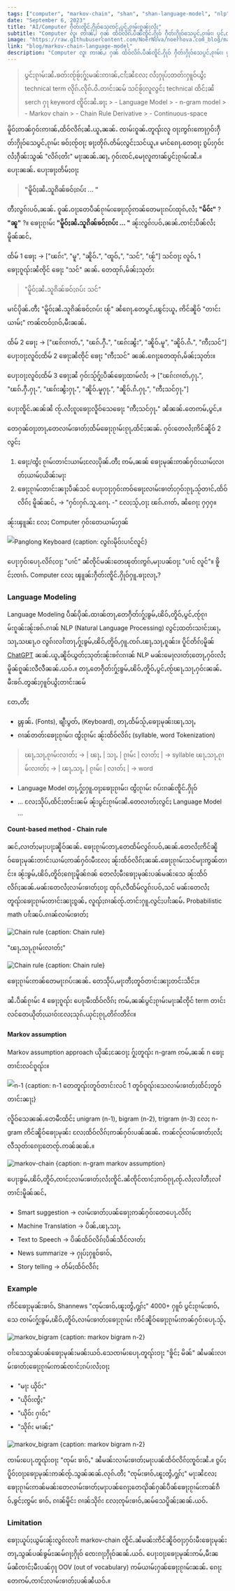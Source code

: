```yaml
---
tags: ["computer", "markov-chain", "shan", "shan-language-model", "nlp"]
date: "September 6, 2023"
title: "AI/Computer ႁဵတ်းၸိူင်ႉႁိုဝ်သေၸင်ႇပွင်ႇၵႂၢမ်းၵူၼ်းလႆႈ"
subtitle: "Computer လူ၊ ဢၢၼ်ႇ၊ ႁၼ် ထႅဝ်လိၵ်ႉပဵၼ်ၸိူင်ႉႁိုဝ် ႁဵတ်းႁိုဝ်သေပွင်ႇၵႂၢမ်း၊ ပွင်ႇထႅဝ်လိၵ်ႈၵူၼ်းလႆႈ"
image: "https://raw.githubusercontent.com/NoerNova/noernova.com_blog/main/assets/markov-chain-language-model/Screenshot_2566-09-06_at_23.03.24.png"
link: "blog/markov-chain-language-model"
description: "Computer လူ၊ ဢၢၼ်ႇ၊ ႁၼ် ထႅဝ်လိၵ်ႉပဵၼ်ၸိူင်ႉႁိုဝ် ႁဵတ်းႁိုဝ်သေပွင်ႇၵႂၢမ်း၊ ပွင်ႇထႅဝ်လိၵ်ႈၵူၼ်းလႆႈ"
---
```


> ပွင်ႈၵႂၢမ်းၼႆႉၶတ်းၸႂ်ၶႂ်ႈႁႂ်ႈမၼ်းဢၢၼ်ႇငၢႆႈၼႆလႄႈ လႆႈႁုပ်ႈတတ်းႁူဝ်ယွႆႈ technical term လိုၵ်ႉလိုၵ်ႉဝႆႉတၢင်းၼမ် သင်ၶႂ်ႈလူလွင်ႈ technical ထႅင်ႈၼႆ serch ႁႃ keyword ၸိူဝ်းၼႆႉၶႃႈ
    > - Language Model
    > - n-gram model
    > - Markov chain
    > - Chain Rule Derivative
    > - Continuous-space

မိူဝ်ႈဢၼ်ႁဝ်းဢၢၼ်ႇထႅဝ်လိၵ်ႈၼႆႉယူႇၼၼ်ႉ ၸၢမ်းဝူၼ်ႉတူၺ်းလူ ဝႃႈဢွၵ်းဢေႃႁဝ်းႁဵတ်းႁိုဝ်သေပွင်ႇၵႂၢမ်း ၶဝ်ႈၸႂ်ဝႃႈ ၶႃႈတိုၵ်ႉတႅမ်ႈလွင်ႈသင်ယူႇ။
မၢင်ၵေႃႉတေဝႃႈ ၵွပ်ႈႁဝ်းလႆႈႁဵၼ်းသွၼ် "လိၵ်ႈတႆး" မႃးၼၼ်ႉၼႃႇ ႁဝ်းၸင်ႇမေႃလူဢၢၼ်ပွင်ႈၵႂၢမ်းၼႆႉ။
ပေႃးၼၼ်ႉ ပေႃးၶႃႈတႅမ်ႈဝႃႈ

> **"မိူဝ်ႈၼႆႉသူၵိၼ်ၶဝ်ႈၵပ်း ... "**

တီႈလွၵ်းပဝ်ႇၼၼ်ႉ ဝူၼ်ႉဝႃႈတေပဵၼ်ၵႂၢမ်းၶေႃႈလႂ်ဢၼ်တေမႃးၵပ်းထုၵ်ႇလႆႈ **"မႅဝ်း"** ? **"ၼူ"** ?။
ၶေႃႈၵႂၢမ်း **"မိူဝ်ႈၼႆႉသူၵိၼ်ၶဝ်ႈၵပ်း ... "** ၼႂ်းလွၵ်းပဝ်ႇၼၼ်ႉၸၢင်ႈပဵၼ်လႆႈမိူၼ်ၼင်ႇ

ထႅမ် 1 ၶေႃႈ -> ["ၽၵ်း", "မူ", "ၼိူဝ်ႉ", "ထူဝ်ႇ", "သင်", "ၽႂ်"]
သင်ဝႃႈ လူဝ်ႇ 1 ၶေႃႈၵူၺ်းၼႆၸိုင် ၶေႃႈ "သင်" ၼၼ်ႉ တေထုၵ်ႇမႅၼ်ႈသုတ်း

> "မိူဝ်ႈၼႆႉသူၵိၼ်ၶဝ်ႈၵပ်း သင်"

မၢင်ပိုၼ်ႉတီႈ "မိူဝ်ႈၼႆႉသူၵိၼ်ၶဝ်ႈၵပ်း ၽႂ်" ၼႆၵေႃႉတေပွင်ႇၽွင်ႈယူႇ ဢိင်ၼိူဝ် "တၢင်းယၢမ်ႈ" ဢၼ်ၸဝ်ႈၵဝ်ႇမီးၼၼ်ႉ

ထႅမ် 2 ၶေႃႈ -> ["ၽၵ်းၵၢတ်ႇ", "ၽၵ်ႉႁီႉ", "ၽၵ်းၼွႆး", "ၼိူဝ်ႉမူ", "ၼိူဝ်ႉၵႆႉ", "ဢီႈသင်"]
ပေႃးဝႃႈလူဝ်ႈထႅမ် 2 ၶေႃႈၼႆၸိုင် ၶေႃႈ "ဢီႈသင်" ၼၼ်ႉၵေႃႈတေထုၵ်ႇမႅၼ်ႈသုတ်း။

ပေႃးဝႃႈလူဝ်ႈထႅမ် 3 ၶေႃႈၼႆ ႁဝ်းသႂ်ႁႂ်ႈပဵၼ်ၶေႃႈထၢမ်လႆႈ
-> ["ၽၵ်းၵၢတ်ႇႁႃႉ", "ၽၵ်ႉႁီႉႁႃႉ", "ၽၵ်းၼွႆးႁႃႉ", "ၼိူဝ်ႉမူႁႃႉ", "ၼိူဝ်ႉၵႆႉႁႃႉ", "ဢီႈသင်ႁႃႉ"]

ပေႃးၸိူင်ႉၼၼ်ၼႆ ၸႂ်ႉလႆႈၵူႈၶေႃႈလိူဝ်သေၶေႃႈ "ဢီႈသင်ႁႃႉ" ၼႆၼၼ်ႉတေဢမ်ႇပွင်ႇ။

တေႁၼ်ဝႃႈတႃႇတေလၢမ်းၶၢတ်ႈထႅမ်ၶေႃႈၵႂၢမ်းၵႂႃႇထႅင်ႈၼၼ်ႉ ႁဝ်းတေလႆႈဢိင်ၼိူဝ် 2 လွင်ႈ

1. ၶေႃႈ/ထွႆႈ ၵႂၢမ်းတၢင်းယၢမ်ႈလႄႈပိုၼ်ႉတီႈ ဢမ်ႇၼၼ် ၶေႃႈမုၼ်းဢၼ်ႁဝ်းယၢမ်ႈလၢတ်ႈယၢမ်ႈယိၼ်းမႃး
2. ၶေႃႈၵႂၢမ်းတၢင်းၼႃႈပဵၼ်သင် ပေႃးဝႃႈႁဝ်းဢဝ်ၶေႃႈလၢမ်းၶၢတ်ႈႁဝ်းၵႂႃႇသႂ်တၢင်ႇထႅဝ်လိၵ်ႈ မိူၼ်ၼင်ႇ -> "ႁဝ်းႁၵ်ႉသူႉၵေႃႉ -" လႄႈသႂ်ႇဝႃႈ ၽၵ်ႉၵၢတ်ႇ ၼႆၵေႃႈ ႁႁႁ။

ၼႂ်းၾူၼ်း လႄႈ Computer ႁဝ်းတေယၢမ်ႈႁၼ်

![Panglong Keyboard {caption: လွၵ်းမိုဝ်းပၢင်လူင်}](/assets/markov-chain-language-model/Screenshot_2566-09-06_at_23.03.24.png)

ပေႃးႁဝ်းပေႃႉလိၵ်ႈဝႃႈ "ပၢင်" ၼႆၸိုင်မၼ်းတေၽုတ်းဢွၵ်ႇမႃးပၼ်ဝႃႈ "ပၢင် လူင်"။
ၶိူင်ႈၸၢၵ်ႉ Computer လႄႈ ၾူၼ်းႁဵတ်းၸိူင်ႉႁိုဝ်ႁူႉၶႃႈလႃႇ?

### Language Modeling

Language Modeling ပဵၼ်ပိုၼ်ႉထၢၼ်တႃႇတေႁဵတ်းႁႂ်ႈၶွမ်ႇၽိဝ်ႇတိူဝ်ႇပွင်ႇၸႂ်ၵႂၢမ်းၵူၼ်းၼႂ်းၶၵ်ႉၵၢၼ် NLP (Natural Language Processing) လွင်ႈထတ်းသၢင်ႈၽႃႇသႃႇသၽႃႇဝ လွၵ်းလၢႆးတႃႇႁႂ်ႈၶွမ်ႇၽိဝ်ႇတိူဝ်ႇႁူႉၸၵ်ႉၽႃႇသႃႇၵူၼ်း။
ပိူင်တႅၵ်ႈမိူၼ် [ChatGPT](https://www.noernova.com/blog/what-is-chatgpt) ၼၼ်ႉယူႇၼိူဝ်ယွတ်ႈသုတ်းၼႂ်းၶၵ်းၵၢၼ် NLP မၼ်းမေႃလၢတ်ႈတေႃႇႁဝ်းလႆႈမိူၼ်ၵူၼ်းလီလီၼၼ်ႉယဝ်ႉ။
တႃႇတေႁဵတ်းႁႂ်ႈၶွမ်ႇၽိဝ်ႇတိူဝ်ႇပွင်ႇၸႂ်ၽႃႇသႃႇႁဝ်းၼၼ်ႉမီးၶၵ်ႉတွၼ်ႈႁူဝ်ယွႆႈတၢင်းၼမ်

တႄႇတီႈ

- ၾွၼ်ႉ (Fonts), ၶျီးပွတ်ႇ (Keyboard), တႃႇထႅမ်သႂ်ႇၶေႃႈမုၼ်းၽႃႇသႃႇ
- ၵၢၼ်တတ်းၶေႃႈၵႂၢမ်း၊ ထွႆႈၵႂၢမ်း ၼႂ်းထႅဝ်လိၵ်ႈ (syllable, word Tokenization)

> ၽႃႇသႃႇၵႂၢမ်းလၢတ်ႈ -> | ၽႃႇ | သႃႇ | ၵႂၢမ်း | လၢတ်ႈ | -> syllable
> ၽႃႇသႃႇၵႂၢမ်းလၢတ်ႈ -> | ၽႃႇသႃႇ | ၵႂၢမ်း | လၢတ်ႈ | -> word

- Language Model တႃႇႁႂ်ႈႁူႉဝႃႈၶေႃႈၵႂၢမ်း၊ ထွႆႈၵႂၢမ်း ၵပ်းၵၼ်ၸိူင်ႉႁိုဝ်
- ... လႄႈသိုပ်ႇထႅင်ႈတင်းၼမ် ၼႂ်းပွင်ႈၵႂၢမ်းၼႆႉတေလၢတ်ႈလွင်ႈ Language Model ...

#### Count-based method - Chain rule

ၼင်ႇလၢတ်ႈမႃးပႃႈၼိူဝ်ၼၼ်ႉ ၶေႃႈၵႂၢမ်းတႃႇတေထႅမ်လွၵ်းပဝ်ႇၼၼ်ႉတေလႆႈဢိင်ၼိူဝ်ၶေႃႈမုၼ်းတၢင်းယၢမ်ႈဢၼ်ႁဝ်းမီးလႄႈ ၼႂ်းထႅဝ်လိၵ်ႈၼၼ်ႉၶေႃႈၵႂၢမ်းသင်မႃးဢွၼ်တၢင်း။
ၼႂ်းၶွမ်ႇၽိဝ်ႇတိူဝ်ႈၵေႃႈမိူၼ်ၵၼ် တေလႆႈမီးၶေႃႈမုၼ်းပၼ်မၼ်းသေ ၼႂ်းထႅဝ်လိၵ်ႈၼၼ်ႉမၼ်းတေလႆႈလၢမ်းၶၢတ်ႈဝႃႈ ထုၵ်ႇလီထႅမ်လွၵ်းပဝ်ႇသင် မၼ်းတေလႆႈတူၺ်းၶေႃႈၵႂၢမ်းတၢင်းၼႃႈၵွၼ်ႇ လူၺ်ႈၵၢၼ်ၸႂ်ႉတၢင်းႁူႉလွင်ႈပၢႆးၼမ်ႉ Probabilistic math ပၢႆးၼပ်ႉၵၢၼ်လၢမ်းၶၢတ်ႈ

![Chain rule {caption: Chain rule}](/assets/markov-chain-language-model/Screenshot_2566-09-06_at_23.43.52.png)

"ၽႃႇသႃႇၵႂၢမ်းလၢတ်ႈ"

![Chain rule {caption: Chain rule}](/assets/markov-chain-language-model/Screenshot_2566-09-07_at_00.17.00.png)

ၶေႃႈၵႂၢမ်းဢၼ်တေမႃးၵပ်းၼၼ်ႉ တေသိုပ်ႇမႃးတီႈတူဝ်တၢင်းၼႃႈတင်းသဵင်ႈ။

ၼႆႉပဵၼ်ၵႂၢမ်း 4 ၶေႃႈၵူၺ်း ပေႃးမီးထႅဝ်လိၵ်ႈ ဢမ်ႇၼၼ်ပွင်ႈၵႂၢမ်းမႃးၼႆၸိုင် term တၢင်းလင်တေယိုတ်ႈယၢဝ်းလႄႈသုၵ်ႉယုင်ႈၵႂႃႇတိၵ်းတိၵ်း။

#### Markov assumption

Markov assumption approach ယိုၼ်ႈၼႄဝႃႈ ႁႂ်ႈတူၺ်း n-gram ဢမ်ႇၼၼ် n ၶေႃႈတၢင်းလင်ၵူၺ်း။

![n-1 {caption:  n-1 တေတူၺ်းတူဝ်တၢင်းလင် 1 တူဝ်ၵူၺ်းသေလၢမ်းၶၢတ်ႈထႅင်ႈတူဝ်တၢင်းၼႃႈ}](/assets/markov-chain-language-model/Screenshot_2566-09-07_at_00.22.54.png)

လိူဝ်သေၼၼ်ႉတေမီးထႅင်ႈ unigram (n-1), bigram (n-2), trigram (n-3) လႄႈ n-gram ဢိင်ၼိူဝ်ၶေႃႈမုၼ်း လႄႈထႅဝ်လိၵ်ႈဢၼ်ႁဝ်းပၼ်ၼၼ်ႉ ဢၼ်လႂ်လၢမ်းၶၢတ်ႈလႆႈလီသုတ်းၵေႃႈတေၸႂ်ႉဢၼ်ၼၼ်ႉ။

![markov-chain {caption: n-gram markov assumption}](/assets/markov-chain-language-model/Screenshot_2566-09-07_at_00.31.53.png)

ပေႃးၶွမ်ႇၽိဝ်ႇတိူဝ်ႇၸၢင်ႈလၢမ်းၶၢတ်ႈလႆႈၸိူင်ႉၼႆၸိုင်ၸၢင်ႈဢဝ်ၵႂႃႇၸႂ်ႉလႆႈလၢႆတီႈလၢႆတၢင်းမိူၼ်ၼင်ႇ

- Smart suggestion -> လၢမ်းၶၢတ်ႈပၼ်ၶေႃႈဢၼ်ႁဝ်းတေပေႃႉလိၵ်ႈ
- Machine Translation -> ပိၼ်ႇၽႃႇသႃႇ
- Text to Speech -> ပိၼ်ထႅဝ်လိၵ်ႈပဵၼ်သဵင်လၢတ်ႈ
- News summarize -> ႁုပ်ႈႁူဝ်ၶၢဝ်ႇ
- Story telling -> တႅမ်ႈထႅဝ်လိၵ်ႈ

### Example

ဢိင်ၶေႃႈမုၼ်းၶၢဝ်ႇ Shannews "ၸုမ်းၶၢဝ်ႇၽူႈတွႆႇႁွၵ်ႈ" 4000+ ႁူဝ် ပွင်ႈၵႂၢမ်းၶၢဝ်ႇ သေ ၸၢမ်းႁႂ်ႈၶွမ်ႇၽိဝ်ႇတိူဝ်ႇလၢမ်းၶၢတ်ႈၶေႃႈၵႂၢမ်း ဢိင်ၼိူဝ်ၶေႃႈၵႂၢမ်းဢၼ်ႁဝ်းပေႃႉသႂ်ႇ

![markov_bigram {caption: markov bigram n-2}](/assets/markov-chain-language-model/Screenshot_2566-09-07_at_00.36.56.png)

ဝၢႆးသေသွၼ်ပၼ်ၶေႃႈမုၼ်းမၼ်းယဝ်ႉသေၸၢမ်းပေႃႉတူၺ်းဝႃႈ "ၶိူင်ႈ မိၼ်" ၼႆမၼ်းလၢမ်းၶၢတ်ႈၶေႃႈၵႂၢမ်းဢၼ်ၸၢင်ႈၵပ်းလႆႈဝႃႈ

- "မႃး ယိုဝ်း"
- "ယိုဝ်းၸွႆႈ"
- "ယိုဝ်း ႁၢဝ်ႈ"
- "သိုၵ်း မၢၼ်ႈ"

![markov_bigram {caption: markov bigram n-2}](/assets/markov-chain-language-model/Screenshot_2566-09-07_at_00.47.12.png)

ၸၢမ်းပေႃႉတူၺ်းဝႃႈ "ၸုမ်း ၶၢဝ်ႇ" ၼႆမၼ်းလၢမ်းၶၢတ်ႈမႃးပၼ်ထႅဝ်လိၵ်ႈၸူဝ်းၼႆႉ။
ၵွပ်ႈပိူဝ်ႈဝႃႈၶေႃႈမုၼ်းဢၼ်ၸႂ်ႉသွၼ်ၼၼ်ႉလုၵ်ႉတီႈ "ၸုမ်းၶၢဝ်ႇၽူႈတွႆႇႁွၵ်ႈ" မႃးၼႆလႄႈ ၶေႃႈၵႂၢမ်းဢၼ်မၼ်းတေလၢမ်းၶၢတ်ႈမႃးပၼ်ၵေႃႈတေၺိၼ်ႁၼ်ပဵၼ်ၶေႃႈၵႂၢမ်းဢၼ်ၵဵဝ်ႇၶွင်ႈၸွမ်း ၶၢဝ်ႇ ၵၢၼ်မိူင်း ၵၢၼ်သိုၵ်း လႄႈၸုမ်းၶၢဝ်ႇၼမ်သေပိူၼ်ႈၼၼ်ႉယဝ်ႉ

### Limitation

ၶေႃႈယူပ်ႈယွမ်းၼႂ်းလွၵ်းလၢႆး markov-chain ၸိူင်ႉၼႆမၼ်းဢိင်ၼိူဝ်ဝႃႈႁဝ်းမီးၶေႃႈမုၼ်းတႃႇသွၼ်ပၼ်ၶွမ်ႊၼမ်ၵႃႈႁိုဝ် ၸေးၵႃႈႁိုဝ်ၼၼ်ႉယဝ်ႉ ပေႃးဝႃႈၶေႃႈမုၼ်းဢမ်ႇမီးၼမ်ၼႆၸၢင်ႈမီးပၼ်ႁႃ OOV (out of vocabulary) ဢမ်ယၢမ်ႈႁၼ်ၶေႃႈၵႂၢမ်းၼၼ်ႉ ၵေႃႈတေဢမ်ႇၸၢင်ႈလၢမ်းၶၢတ်ႈပၼ်ၼႆယဝ်ႉ။
